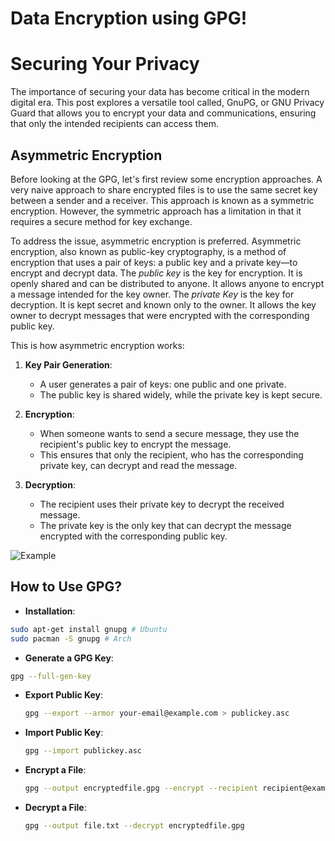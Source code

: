 # Data Encryption using GPG!


# Securing Your Privacy
The importance of securing your data has become critical in the modern digital era. This post explores a versatile tool called, GnuPG, or GNU Privacy Guard that allows you to encrypt your data and communications, ensuring that only the intended recipients can access them.

## Asymmetric Encryption
Before looking at the GPG, let's first review some encryption approaches. A very naive approach to share encrypted files is to use the same secret key between a sender and a receiver. This approach is known as a symmetric encryption. However, the symmetric approach has a limitation in that it requires a secure method for key exchange. 

To address the issue, asymmetric encryption is preferred. Asymmetric encryption, also known as public-key cryptography, is a method of encryption that uses a pair of keys: a public key and a private key—to encrypt and decrypt data. The *public key* is the key for encryption. It is openly shared and can be distributed to anyone. It allows anyone to encrypt a message intended for the key owner. The *private Key* is the key for decryption. It is kept secret and known only to the owner. It allows the key owner to decrypt messages that were encrypted with the corresponding public key.

This is how asymmetric encryption works:

1. **Key Pair Generation**:
   - A user generates a pair of keys: one public and one private.
   - The public key is shared widely, while the private key is kept secure.

2. **Encryption**:
   - When someone wants to send a secure message, they use the recipient's public key to encrypt the message.
   - This ensures that only the recipient, who has the corresponding private key, can decrypt and read the message.

3. **Decryption**:
   - The recipient uses their private key to decrypt the received message.
   - The private key is the only key that can decrypt the message encrypted with the corresponding public key.

![Example](/images/logo.png)

## How to Use GPG?

- **Installation**:
```sh
sudo apt-get install gnupg # Ubuntu
sudo pacman -S gnupg # Arch
```

- **Generate a GPG Key**:
```sh
gpg --full-gen-key
```

- **Export Public Key**:
  ```sh
  gpg --export --armor your-email@example.com > publickey.asc
  ```

- **Import Public Key**:
  ```sh
  gpg --import publickey.asc
  ```

- **Encrypt a File**:
  ```sh
  gpg --output encryptedfile.gpg --encrypt --recipient recipient@example.com file.txt
  ```

- **Decrypt a File**:
  ```sh
  gpg --output file.txt --decrypt encryptedfile.gpg
  ```



